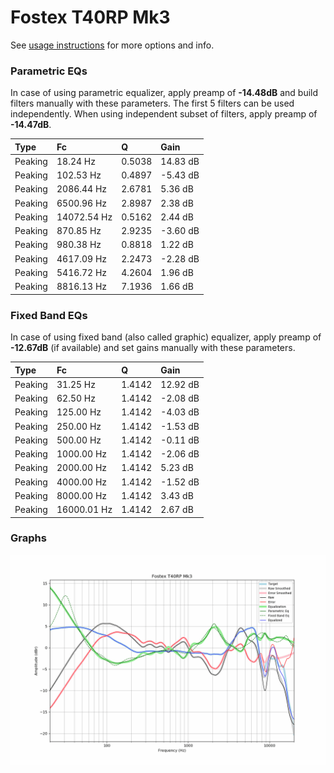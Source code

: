 # Fostex T40RP Mk3
See [usage instructions](https://github.com/jaakkopasanen/AutoEq#usage) for more options and info.

### Parametric EQs
In case of using parametric equalizer, apply preamp of **-14.48dB** and build filters manually
with these parameters. The first 5 filters can be used independently.
When using independent subset of filters, apply preamp of **-14.47dB**.

| Type    | Fc          |      Q | Gain     |
|:--------|:------------|:-------|:---------|
| Peaking | 18.24 Hz    | 0.5038 | 14.83 dB |
| Peaking | 102.53 Hz   | 0.4897 | -5.43 dB |
| Peaking | 2086.44 Hz  | 2.6781 | 5.36 dB  |
| Peaking | 6500.96 Hz  | 2.8987 | 2.38 dB  |
| Peaking | 14072.54 Hz | 0.5162 | 2.44 dB  |
| Peaking | 870.85 Hz   | 2.9235 | -3.60 dB |
| Peaking | 980.38 Hz   | 0.8818 | 1.22 dB  |
| Peaking | 4617.09 Hz  | 2.2473 | -2.28 dB |
| Peaking | 5416.72 Hz  | 4.2604 | 1.96 dB  |
| Peaking | 8816.13 Hz  | 7.1936 | 1.66 dB  |

### Fixed Band EQs
In case of using fixed band (also called graphic) equalizer, apply preamp of **-12.67dB**
(if available) and set gains manually with these parameters.

| Type    | Fc          |      Q | Gain     |
|:--------|:------------|:-------|:---------|
| Peaking | 31.25 Hz    | 1.4142 | 12.92 dB |
| Peaking | 62.50 Hz    | 1.4142 | -2.08 dB |
| Peaking | 125.00 Hz   | 1.4142 | -4.03 dB |
| Peaking | 250.00 Hz   | 1.4142 | -1.53 dB |
| Peaking | 500.00 Hz   | 1.4142 | -0.11 dB |
| Peaking | 1000.00 Hz  | 1.4142 | -2.06 dB |
| Peaking | 2000.00 Hz  | 1.4142 | 5.23 dB  |
| Peaking | 4000.00 Hz  | 1.4142 | -1.52 dB |
| Peaking | 8000.00 Hz  | 1.4142 | 3.43 dB  |
| Peaking | 16000.01 Hz | 1.4142 | 2.67 dB  |

### Graphs
![](./Fostex%20T40RP%20Mk3.png)